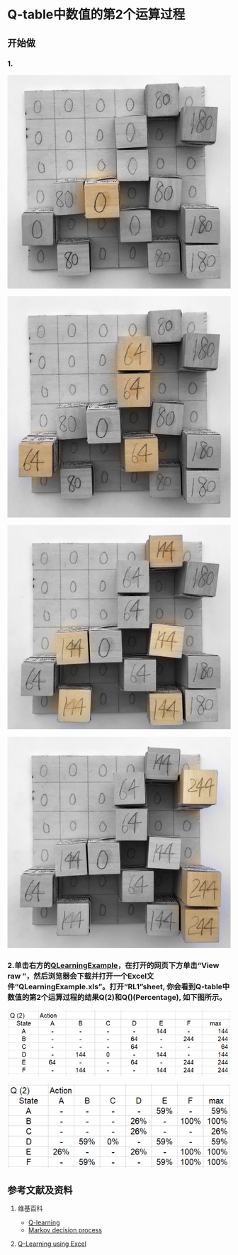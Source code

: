 # Q-table中数值的第2个运算过程

## 开始做

### 1. 

![](/images/体验Q-Learning的基本原理/Q-table中数值的第2个运算过程/1a1.jpg)

![](/images/体验Q-Learning的基本原理/Q-table中数值的第2个运算过程/1a2.jpg)

![](/images/体验Q-Learning的基本原理/Q-table中数值的第2个运算过程/1a3.jpg)

![](/images/体验Q-Learning的基本原理/Q-table中数值的第2个运算过程/1a4.jpg)

### 2.单击右方的[QLearningExample](https://github.com/quanbinn/learn-dl-the-experimental-way/blob/master/issues%2Bhistory/excel/QLearningExample.xls)，在打开的网页下方单击“View raw ”，然后浏览器会下载并打开一个Excel文件“QLearningExample.xls”。打开“RL1”sheet, 你会看到Q-table中数值的第2个运算过程的结果Q(2)和Q()(Percentage), 如下图所示。

![](/images/体验Q-Learning的基本原理/Q-table中数值的第2个运算过程/Q2-1.png)

![](/images/体验Q-Learning的基本原理/Q-table中数值的第2个运算过程/Q2-2.png)

## 参考文献及资料

1. 维基百科
	- [Q-learning](https://en.wikipedia.org/wiki/Q-learning) 
	- [Markov decision process](https://en.wikipedia.org/wiki/Markov_decision_process) 

1. [Q-Learning using Excel](https://people.revoledu.com/kardi/tutorial/ReinforcementLearning/Q-Learning-Excel.htm)